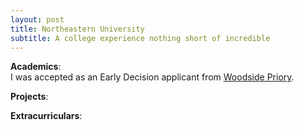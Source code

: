 ```yaml
---
layout: post
title: Northeastern University
subtitle: A college experience nothing short of incredible
---
```

**Academics**: <br>
I was accepted as an Early Decision applicant from <a href="/pages/wps/">Woodside Priory</a>. 

**Projects**: <br>


**Extracurriculars**: <br>
